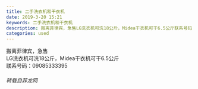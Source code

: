 ```yaml
---
title: 二手洗衣机和干衣机
date: 2019-3-20 15:21
keywords: 二手洗衣机和干衣机
description: 搬离菲律宾，急售LG洗衣机可洗18公斤，Midea干衣机可干6.5公斤联系号码：09085333395
categories: used
---
```

<td class="t_f" id="postmessage_3266282">

搬离菲律宾，急售<br/>
LG洗衣机可洗18公斤，Midea干衣机可干6.5公斤<br/>
联系号码：09085333395</td>
###### 转载自菲龙网